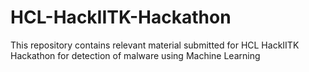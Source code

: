 # HCL-HackIITK-Hackathon
This repository contains relevant material submitted for HCL HackIITK Hackathon for detection of malware using Machine Learning
